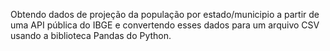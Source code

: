 Obtendo dados de projeção da população por estado/municipio a partir de uma API pública do IBGE e convertendo esses dados para um arquivo CSV usando a biblioteca Pandas do Python.
